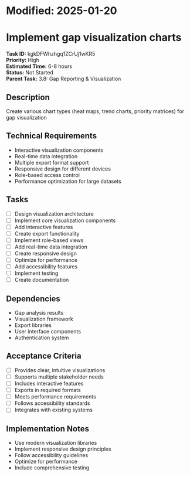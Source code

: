 # Modified: 2025-01-20

# Implement gap visualization charts

**Task ID:** kgkDFWhzhgq1ZCrUj1wKR5  
**Priority:** High  
**Estimated Time:** 6-8 hours  
**Status:** Not Started  
**Parent Task:** 3.8: Gap Reporting & Visualization

## Description
Create various chart types (heat maps, trend charts, priority matrices) for gap visualization

## Technical Requirements
- Interactive visualization components
- Real-time data integration
- Multiple export format support
- Responsive design for different devices
- Role-based access control
- Performance optimization for large datasets

## Tasks
- [ ] Design visualization architecture
- [ ] Implement core visualization components
- [ ] Add interactive features
- [ ] Create export functionality
- [ ] Implement role-based views
- [ ] Add real-time data integration
- [ ] Create responsive design
- [ ] Optimize for performance
- [ ] Add accessibility features
- [ ] Implement testing
- [ ] Create documentation

## Dependencies
- Gap analysis results
- Visualization framework
- Export libraries
- User interface components
- Authentication system

## Acceptance Criteria
- [ ] Provides clear, intuitive visualizations
- [ ] Supports multiple stakeholder needs
- [ ] Includes interactive features
- [ ] Exports in required formats
- [ ] Meets performance requirements
- [ ] Follows accessibility standards
- [ ] Integrates with existing systems

## Implementation Notes
- Use modern visualization libraries
- Implement responsive design principles
- Follow accessibility guidelines
- Optimize for performance
- Include comprehensive testing
